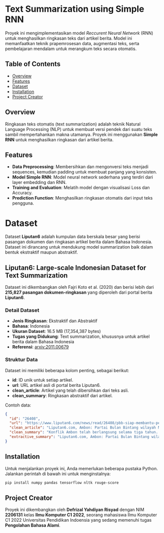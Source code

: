 # Text Summarization using Simple RNN

Proyek ini mengimplementasikan model _Reccurent Neural Network_ (RNN) untuk menghasilkan ringkasan teks dari artikel berita. Model ini memanfaatkan teknik prapemrosesan data, augmentasi teks, serta pembelajaran mendalam untuk merangkum teks secara otomatis.

## Table of Contents

- [Overview](#overview)
- [Features](#features)
- [Dataset](#dataset)
- [Installation](#installation)
- [Project Creator](#project-creator)
<!-- - [Model Architecture](#model-architecture)
- [Training the Model](#training-the-model)
- [Generating Summaries](#generating-summaries)
- [Results and Visualization](#results-and-visualization) -->

## Overview

Ringkasan teks otomatis (text summarization) adalah teknik Natural Language Processing (NLP) untuk membuat versi pendek dari suatu teks sambil mempertahankan makna utamanya. Proyek ini menggunakan **Simple RNN** untuk menghasilkan ringkasan dari artikel berita.

## Features

- **Data Preprocessing**: Membersihkan dan mengonversi teks menjadi sequences, kemudian padding untuk membuat panjang yang konsisten.
- **Model Simple RNN**: Model neural network sederhana yang terdiri dari layer embedding dan RNN.
- **Training and Evaluation**: Melatih model dengan visualisasi Loss dan Accuracy.
- **Prediction Function**: Menghasilkan ringkasan otomatis dari input teks pengguna.

# Dataset

Dataset **Liputan6** adalah kumpulan data berskala besar yang berisi pasangan dokumen dan ringkasan artikel berita dalam Bahasa Indonesia. Dataset ini dirancang untuk mendukung model summarization baik dalam bentuk ekstraktif maupun abstraktif.

## Liputan6: Large-scale Indonesian Dataset for Text Summarization 

Dataset ini dikembangkan oleh Fajri Koto et al. (2020) dan berisi lebih dari **215,827 pasangan dokumen-ringkasan** yang diperoleh dari portal berita **Liputan6**.

### Detail Dataset

- **Jenis Ringkasan**: Ekstraktif dan Abstraktif
- **Bahasa**: Indonesia
- **Ukuran Dataset**: 16.5 MB (17,354,387 bytes)
- **Tugas yang Didukung**: Text summarization, khususnya untuk artikel berita dalam Bahasa Indonesia
- **Referensi**: [arxiv:2011.00679](https://arxiv.org/abs/2011.00679)

### Struktur Data
Dataset ini memiliki beberapa kolom penting, sebagai berikut:

- **id**: ID unik untuk setiap artikel.
- **url**: URL artikel asli di portal berita Liputan6.
- **clean_article**: Artikel yang telah dibersihkan dari teks asli.
- **clean_summary**: Ringkasan abstraktif dari artikel.

Contoh data:

```json
{
  "id": "26408",
  "url": "https://www.liputan6.com/news/read/26408/pbb-siap-membantu-penyelesaian-konflik-ambon",
  "clean_article": "Liputan6.com, Ambon: Partai Bulan Bintang wilayah Maluku bertekad membantu pemerintah menyelesaikan konflik di provinsi tersebut...",
  "clean_summary": "Konflik Ambon telah berlangsung selama tiga tahun. Partai Bulan Bintang wilayah Maluku siap membantu pemerintah menyelesaikan kasus di provinsi tersebut.",
  "extractive_summary": "Liputan6.com, Ambon: Partai Bulan Bintang wilayah Maluku bertekad membantu pemerintah menyelesaikan konflik di provinsi tersebut. Siapa saja yang melanggar hukum harus ditindak."
}
```


## Installation

Untuk menjalankan proyek ini, Anda memerlukan beberapa pustaka Python. Jalankan perintah di bawah ini untuk menginstalnya:

```bash
pip install numpy pandas tensorflow nltk rouge-score
```


## Project Creator
Proyek ini dikembangkan oleh **Defrizal Yahdiyan Risyad** dengan NIM **2206131** kelas **Ilmu Komputer C1 2022**, seorang mahasiswa Ilmu Komputer C1 2022 Universitas Pendidikan Indoensia yang sedang memenuhi tugas **Pengolahan Bahasa Alami**.
